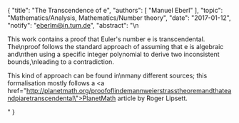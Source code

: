 {
    "title": "The Transcendence of e",
    "authors": [
        "Manuel Eberl"
    ],
    "topic": "Mathematics/Analysis, Mathematics/Number theory",
    "date": "2017-01-12",
    "notify": "eberlm@in.tum.de",
    "abstract": "\n<p>This work contains a proof that Euler's number e is transcendental. The\nproof follows the standard approach of assuming that e is algebraic and\nthen using a specific integer polynomial to derive two inconsistent bounds,\nleading to a contradiction.</p> <p>This kind of approach can be found in\nmany different sources; this formalisation mostly follows a <a  href=\"http://planetmath.org/proofoflindemannweierstrasstheoremandthateandpiaretranscendental\">PlanetMath article</a> by Roger Lipsett.</p>"
}
